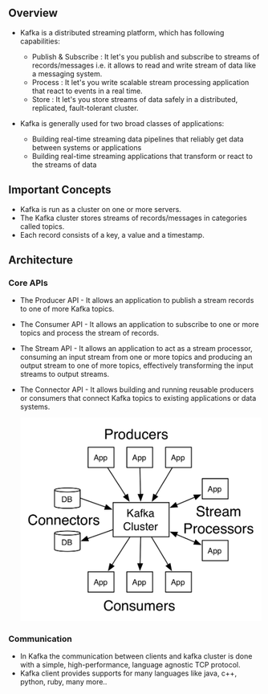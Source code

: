 ## Overview

* Kafka is a distributed streaming platform, which has following capabilities:
  * Publish & Subscribe : It let's you publish and subscribe to streams of records/messages i.e. it allows to read and write stream of data like a messaging system.
  * Process : It let's you write scalable stream processing application that react to events in a real time.
  * Store : It let's you store streams of data safely in a distributed, replicated, fault-tolerant cluster.

* Kafka is generally used for two broad classes of applications:
  * Building real-time streaming data pipelines that reliably get data between systems or applications
  * Building real-time streaming applications that transform or react to the streams of data


## Important Concepts
* Kafka is run as a cluster on one or more servers.
* The Kafka cluster stores streams of records/messages in categories called topics.
* Each record consists of a key, a value and a timestamp.


## Architecture

### Core APIs
* The Producer API - It allows an application to publish a stream records to one of more Kafka topics.
* The Consumer API - It allows an application to subscribe to one or more topics and process the stream of records.
* The Stream API - It allows an application to act as a stream processor, consuming an input stream from one or more topics and producing an output stream to one of more topics, effectively transforming the input streams to output streams.
* The Connector API - It allows building and running reusable producers or consumers that connect Kafka topics to existing applications or data systems.

  ![Alt text](_images/_1_kafka_api.png?raw=true "Kafka API")

### Communication
* In Kafka the communication between clients and kafka cluster is done with a simple, high-performance, language agnostic TCP protocol.
* Kafka client provides supports for many languages like java, c++, python, ruby, many more..